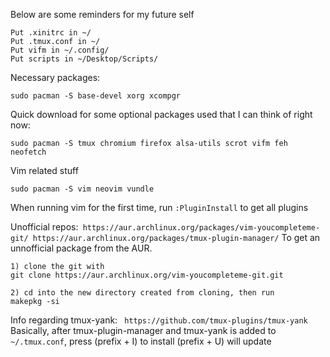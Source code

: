 Below are some reminders for my future self
```
Put .xinitrc in ~/
Put .tmux.conf in ~/
Put vifm in ~/.config/
Put scripts in ~/Desktop/Scripts/
```
Necessary packages:
```
sudo pacman -S base-devel xorg xcompgr
```
Quick download for some optional packages used that I can think of right now:
```
sudo pacman -S tmux chromium firefox alsa-utils scrot vifm feh neofetch 
```
Vim related stuff
```
sudo pacman -S vim neovim vundle
```
When running vim for the first time, run ```:PluginInstall``` to get all plugins

Unofficial repos:``` https://aur.archlinux.org/packages/vim-youcompleteme-git/ https://aur.archlinux.org/packages/tmux-plugin-manager/```
To get an unnofficial package from the AUR. 
``` 
1) clone the git with
git clone https://aur.archlinux.org/vim-youcompleteme-git.git

2) cd into the new directory created from cloning, then run  
makepkg -si
```

Info regarding tmux-yank: 
``` https://github.com/tmux-plugins/tmux-yank```
Basically, after tmux-plugin-manager and tmux-yank is added to ```~/.tmux.conf```, press (prefix + I) to install (prefix + U) will update
		

